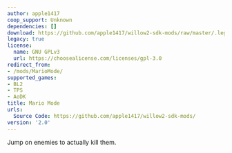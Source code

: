```yaml
---
author: apple1417
coop_support: Unknown
dependencies: []
download: https://github.com/apple1417/willow2-sdk-mods/raw/master/.legacy/Mario.zip
legacy: true
license:
  name: GNU GPLv3
  url: https://choosealicense.com/licenses/gpl-3.0
redirect_from:
- /mods/MarioMode/
supported_games:
- BL2
- TPS
- AoDK
title: Mario Mode
urls:
  Source Code: https://github.com/apple1417/willow2-sdk-mods/
version: '2.0'
---
```

Jump on enemies to actually kill them.